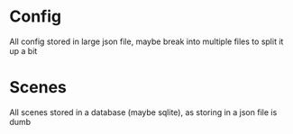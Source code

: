 # Config

All config stored in large json file, maybe break into multiple files to split it up a bit

# Scenes

All scenes stored in a database (maybe sqlite), as storing in a json file is dumb
